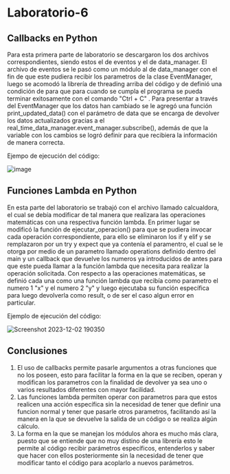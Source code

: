 # Laboratorio-6

## Callbacks en Python
Para esta primera parte de laboratorio se descargaron los dos archivos correspondientes, siendo estos el de eventos y el de data_manager. El archivo de eventos se le pasó como un módulo al de data_manager con el fin de que este pudiera recibir los parametros de la clase EventManager, luego se acomodó la librería de threading arriba del código y de definió una condición de para que para cuando se cumpla el programa se pueda terminar exitosamente con el comando "Ctrl + C" . Para presentar a través del EventManager que los datos han cambiado se le agregó una función print_updated_data() con el parámetro de data que se encarga de devolver los datos actualizados gracias a el real_time_data_manager.event_manager.subscribe(), además de que la variable con los cambios se logró definir para que recibiera la información de manera correcta.

Ejempo de ejecución del código:

![image](https://github.com/DanielValverde0203/Laboratorio-6/assets/143844258/b0976d28-552e-4d5c-bd2b-57a9e65c8ad1)


## Funciones Lambda en Python


En esta parte del laboratorio se trabajó con el archivo llamado calcualdora, el cual se debía modificar de tal manera que realizara las operaciones matemáticas con una respectiva función lambda. En primer lugar se modificó la función de ejecutar_operacion() para que se pudiera invocar cada operación correspondiente, para ello se eliminaron los if y elif y se remplazaron por un try y expect que ya contenía el paramentro, el cual se le otorga por medio de un parametro llamado operations definido dentro del main y un callback que devuelve los numeros ya introducidos de antes para que este pueda llamar a la función lambda que necesita para realizar la operación solicitada. Con respecto a las operaciones matemáticas, se definió cada una como una función lambda que recibía como parametro el numero 1 "x" y el numero 2 "y" y luego ejecutaba su función específica para luego devolverla como result, o de ser el caso algun error en particular.

Ejemplo de ejecución del código:

![Screenshot 2023-12-02 190350](https://github.com/DanielValverde0203/Laboratorio-6/assets/143844258/c1581aac-4ad4-4857-b629-4d2c1bc48b82)



## Conclusiones

1. El uso de callbacks permite pasarle argumentos a otras funciones que no los poseen, esto para facilitar la forma en la que se reciben, operan y modifican los parametros con la finalidad de devolver ya sea uno o varios resultados diferentes con mayor facilidad.
2. Las funciones lambda permiten operar con parametros para que estos realicen una acción específica sin la necesidad de tener que definir una funcion normal y tener que pasarle otros parametros, facilitando así la manera en la que se devuelve la salida de un código o se realiza algún cálculo.
3. La forma en la que se manejan los módulos ahora es mucho más clara, puesto que se entiende que no muy distino de una librería esto le permite al código recibir parámetros específicos, entenderlos y saber que hacer con ellos posteriormente sin la necesidad de tener que modificar tanto el código para acoplarlo a nuevos parámetros.


